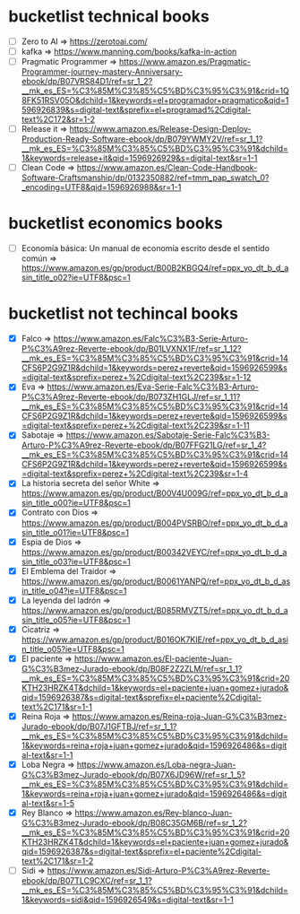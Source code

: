 # bucketlist technical books
- [ ] Zero to AI => https://zerotoai.com/
- [ ] kafka => https://www.manning.com/books/kafka-in-action
- [ ] Pragmatic Programmer => https://www.amazon.es/Pragmatic-Programmer-journey-mastery-Anniversary-ebook/dp/B07VRS84D1/ref=sr_1_2?__mk_es_ES=%C3%85M%C3%85%C5%BD%C3%95%C3%91&crid=1Q8FK51RSV05O&dchild=1&keywords=el+programador+pragmatico&qid=1596926839&s=digital-text&sprefix=el+programad%2Cdigital-text%2C172&sr=1-2
- [ ] Release it => https://www.amazon.es/Release-Design-Deploy-Production-Ready-Software-ebook/dp/B079YWMY2V/ref=sr_1_1?__mk_es_ES=%C3%85M%C3%85%C5%BD%C3%95%C3%91&dchild=1&keywords=release+it&qid=1596926929&s=digital-text&sr=1-1
- [ ] Clean Code => https://www.amazon.es/Clean-Code-Handbook-Software-Craftsmanship/dp/0132350882/ref=tmm_pap_swatch_0?_encoding=UTF8&qid=1596926988&sr=1-1

# bucketlist economics books
- [ ] Economía básica: Un manual de economía escrito desde el sentido común => https://www.amazon.es/gp/product/B00B2KBGQ4/ref=ppx_yo_dt_b_d_asin_title_o02?ie=UTF8&psc=1

# bucketlist not techincal books
- [x] Falco => https://www.amazon.es/Falc%C3%B3-Serie-Arturo-P%C3%A9rez-Reverte-ebook/dp/B01LVXNX1F/ref=sr_1_12?__mk_es_ES=%C3%85M%C3%85%C5%BD%C3%95%C3%91&crid=14CFS6P2G9Z1R&dchild=1&keywords=perez+reverte&qid=1596926599&s=digital-text&sprefix=perez+%2Cdigital-text%2C239&sr=1-12
- [x] Eva => https://www.amazon.es/Eva-Serie-Falc%C3%B3-Arturo-P%C3%A9rez-Reverte-ebook/dp/B073ZH1GLJ/ref=sr_1_11?__mk_es_ES=%C3%85M%C3%85%C5%BD%C3%95%C3%91&crid=14CFS6P2G9Z1R&dchild=1&keywords=perez+reverte&qid=1596926599&s=digital-text&sprefix=perez+%2Cdigital-text%2C239&sr=1-11
- [x] Sabotaje => https://www.amazon.es/Sabotaje-Serie-Falc%C3%B3-Arturo-P%C3%A9rez-Reverte-ebook/dp/B07FFG21LG/ref=sr_1_4?__mk_es_ES=%C3%85M%C3%85%C5%BD%C3%95%C3%91&crid=14CFS6P2G9Z1R&dchild=1&keywords=perez+reverte&qid=1596926599&s=digital-text&sprefix=perez+%2Cdigital-text%2C239&sr=1-4
- [x] La historia secreta del señor White => https://www.amazon.es/gp/product/B00V4U009G/ref=ppx_yo_dt_b_d_asin_title_o00?ie=UTF8&psc=1
- [x] Contrato con Dios => https://www.amazon.es/gp/product/B004PVSRBO/ref=ppx_yo_dt_b_d_asin_title_o01?ie=UTF8&psc=1
- [x] Espia de Dios => https://www.amazon.es/gp/product/B00342VEYC/ref=ppx_yo_dt_b_d_asin_title_o03?ie=UTF8&psc=1
- [x] El Emblema del Traidor => https://www.amazon.es/gp/product/B0061YANPQ/ref=ppx_yo_dt_b_d_asin_title_o04?ie=UTF8&psc=1
- [x] La leyenda del ladrón => https://www.amazon.es/gp/product/B085RMVZT5/ref=ppx_yo_dt_b_d_asin_title_o05?ie=UTF8&psc=1
- [x] Cicatriz => https://www.amazon.es/gp/product/B016OK7KIE/ref=ppx_yo_dt_b_d_asin_title_o05?ie=UTF8&psc=1
- [x] El paciente => https://www.amazon.es/El-paciente-Juan-G%C3%B3mez-Jurado-ebook/dp/B08F2Z2ZLM/ref=sr_1_1?__mk_es_ES=%C3%85M%C3%85%C5%BD%C3%95%C3%91&crid=20KTH23HRZK4T&dchild=1&keywords=el+paciente+juan+gomez+jurado&qid=1596926387&s=digital-text&sprefix=el+paciente%2Cdigital-text%2C171&sr=1-1
- [x] Reina Roja => https://www.amazon.es/Reina-roja-Juan-G%C3%B3mez-Jurado-ebook/dp/B07J1GFTBJ/ref=sr_1_1?__mk_es_ES=%C3%85M%C3%85%C5%BD%C3%95%C3%91&dchild=1&keywords=reina+roja+juan+gomez+jurado&qid=1596926486&s=digital-text&sr=1-1
- [x] Loba Negra => https://www.amazon.es/Loba-negra-Juan-G%C3%B3mez-Jurado-ebook/dp/B07X6JD96W/ref=sr_1_5?__mk_es_ES=%C3%85M%C3%85%C5%BD%C3%95%C3%91&dchild=1&keywords=reina+roja+juan+gomez+jurado&qid=1596926486&s=digital-text&sr=1-5
- [x] Rey Blanco => https://www.amazon.es/Rey-blanco-Juan-G%C3%B3mez-Jurado-ebook/dp/B08C35GM6B/ref=sr_1_2?__mk_es_ES=%C3%85M%C3%85%C5%BD%C3%95%C3%91&crid=20KTH23HRZK4T&dchild=1&keywords=el+paciente+juan+gomez+jurado&qid=1596926387&s=digital-text&sprefix=el+paciente%2Cdigital-text%2C171&sr=1-2
- [ ] Sidi => https://www.amazon.es/Sidi-Arturo-P%C3%A9rez-Reverte-ebook/dp/B07TLC9CXC/ref=sr_1_1?__mk_es_ES=%C3%85M%C3%85%C5%BD%C3%95%C3%91&dchild=1&keywords=sidi&qid=1596926549&s=digital-text&sr=1-1
